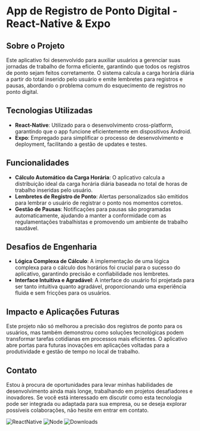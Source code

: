 # App de Registro de Ponto Digital - React-Native & Expo

## Sobre o Projeto

Este aplicativo foi desenvolvido para auxiliar usuários a gerenciar suas jornadas de trabalho de forma eficiente, garantindo que todos os registros de ponto sejam feitos corretamente. O sistema calcula a carga horária diária a partir do total inserido pelo usuário e emite lembretes para registros e pausas, abordando o problema comum do esquecimento de registros no ponto digital.

## Tecnologias Utilizadas

- **React-Native**: Utilizado para o desenvolvimento cross-platform, garantindo que o app funcione eficientemente em dispositivos Android.
- **Expo**: Empregado para simplificar o processo de desenvolvimento e deployment, facilitando a gestão de updates e testes.

## Funcionalidades

- **Cálculo Automático da Carga Horária**: O aplicativo calcula a distribuição ideal da carga horária diária baseada no total de horas de trabalho inseridas pelo usuário.
- **Lembretes de Registro de Ponto**: Alertas personalizados são emitidos para lembrar o usuário de registrar o ponto nos momentos corretos.
- **Gestão de Pausas**: Notificações para pausas são programadas automaticamente, ajudando a manter a conformidade com as regulamentações trabalhistas e promovendo um ambiente de trabalho saudável.

## Desafios de Engenharia

- **Lógica Complexa de Cálculo**: A implementação de uma lógica complexa para o cálculo dos horários foi crucial para o sucesso do aplicativo, garantindo precisão e confiabilidade nos lembretes.
- **Interface Intuitiva e Agradável**: A interface do usuário foi projetada para ser tanto intuitiva quanto agradável, proporcionando uma experiência fluida e sem fricções para os usuários.

## Impacto e Aplicações Futuras

Este projeto não só melhorou a precisão dos registros de ponto para os usuários, mas também demonstrou como soluções tecnológicas podem transformar tarefas cotidianas em processos mais eficientes. O aplicativo abre portas para futuras inovações em aplicações voltadas para a produtividade e gestão de tempo no local de trabalho.

## Contato

Estou à procura de oportunidades para levar minhas habilidades de desenvolvimento ainda mais longe, trabalhando em projetos desafiadores e inovadores. Se você está interessado em discutir como esta tecnologia pode ser integrada ou adaptada para sua empresa, ou se deseja explorar possíveis colaborações, não hesite em entrar em contato.

![ReactNative](https://img.shields.io/badge/React_Native-20232A?style=for-the-badge&logo=react&logoColor=61DAFB)
![Node](https://img.shields.io/badge/Node.js-43853D?style=for-the-badge&logo=node.js&logoColor=white)
![Downloads](https://img.shields.io/github/downloads/{AndersonAPinto}/{react-nativeCheckPoint}/total.svg)


